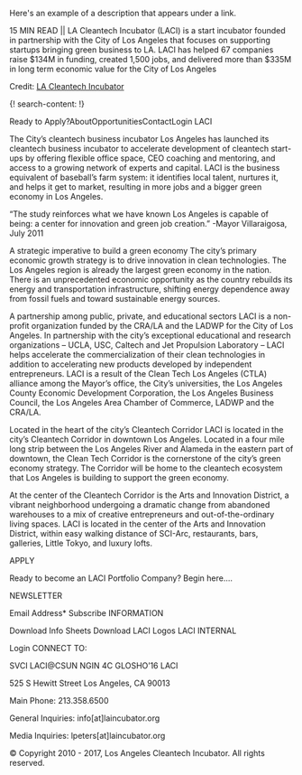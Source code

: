 Here's an example of a description that appears under a link.

15 MIN READ || LA Cleantech Incubator (LACI) is a start incubator founded in partnership with the City of Los Angeles that focuses on supporting startups bringing green business to LA. LACI has helped 67 companies raise $134M in funding, created 1,500 jobs, and delivered more than $335M in long term economic value for the City of Los Angeles

Credit: [LA Cleantech Incubator](http://laincubator.org/)

{! search-content: !}

Ready to Apply?AboutOpportunitiesContactLogin
LACI

The City’s cleantech business incubator
Los Angeles has launched its cleantech business incubator to accelerate development of cleantech start-ups by offering flexible office space, CEO coaching and mentoring, and access to a growing network of experts and capital. LACI is the business equivalent of baseball’s farm system: it identifies local talent, nurtures it, and helps it get to market, resulting in more jobs and a bigger green economy in Los Angeles.

“The study reinforces what we have known Los Angeles is capable of being:
a center for innovation and green job creation.”
-Mayor Villaraigosa, July 2011

A strategic imperative to build a green economy
The city’s primary economic growth strategy is to drive innovation in clean technologies. The Los Angeles region is already the largest green economy in the nation. There is an unprecedented economic opportunity as the country rebuilds its energy and transportation infrastructure, shifting energy dependence away from fossil fuels and toward sustainable energy sources.

A partnership among public, private, and educational sectors
LACI is a non-profit organization funded by the CRA/LA and the LADWP for the City of Los Angeles. In partnership with the city’s exceptional educational and research organizations – UCLA, USC, Caltech and Jet Propulsion Laboratory – LACI helps accelerate the commercialization of their clean technologies in addition to accelerating new products developed by independent entrepreneurs. LACI is a result of the Clean Tech Los Angeles (CTLA) alliance among the Mayor’s office, the City’s universities, the Los Angeles County Economic Development Corporation, the Los Angeles Business Council, the Los Angeles Area Chamber of Commerce, LADWP and the CRA/LA.

Located in the heart of the city’s Cleantech Corridor
LACI is located in the city’s Cleantech Corridor in downtown Los Angeles. Located in a four mile long strip between the Los Angeles River and Alameda in the eastern part of downtown, the Clean Tech Corridor is the cornerstone of the city’s green economy strategy. The Corridor will be home to the cleantech ecosystem that Los Angeles is building to support the green economy.

At the center of the Cleantech Corridor is the Arts and Innovation District, a vibrant neighborhood undergoing a dramatic change from abandoned warehouses to a mix of creative entrepreneurs and out-of-the-ordinary living spaces. LACI is located in the center of the Arts and Innovation District, within easy walking distance of SCI-Arc, restaurants, bars, galleries, Little Tokyo, and luxury lofts.

APPLY

Ready to become an LACI Portfolio Company?
Begin here....

NEWSLETTER


Email Address*
Subscribe
INFORMATION

Download Info Sheets
Download LACI Logos
LACI INTERNAL

Login
CONNECT TO:

SVCI
LACI@CSUN
NGIN
4C
GLOSHO’16
LACI

525 S Hewitt Street
Los Angeles, CA 90013

Main Phone: 213.358.6500

General Inquiries:
info[at]laincubator.org

Media Inquiries:
lpeters[at]laincubator.org

© Copyright 2010 - 2017, Los Angeles Cleantech Incubator. All rights reserved.
